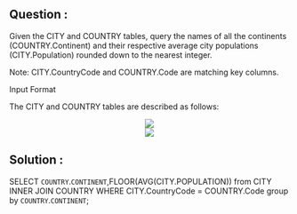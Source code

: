 ## Question :

Given the CITY and COUNTRY tables, query the names of all the continents (COUNTRY.Continent) and their respective average city populations (CITY.Population) rounded down to the nearest integer.

Note: CITY.CountryCode and COUNTRY.Code are matching key columns.

Input Format

The CITY and COUNTRY tables are described as follows:

<div align="center">
    <img src="https://s3.amazonaws.com/hr-challenge-images/8137/1449729804-f21d187d0f-CITY.jpg">
</div>

<div align="center">
    <img src="https://s3.amazonaws.com/hr-challenge-images/8342/1449769013-e54ce90480-Country.jpg">

</div>

## Solution :

SELECT `COUNTRY`.`CONTINENT`,FLOOR(AVG(CITY.POPULATION)) from CITY INNER JOIN COUNTRY WHERE CITY.CountryCode = COUNTRY.Code group by `COUNTRY`.`CONTINENT`;